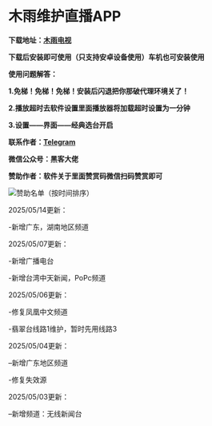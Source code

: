 # **木雨维护直播APP**



**下载地址：[木雨电视](https://github.com/ALIT8569/MuYuLiveTV/releases/tag/%E6%9C%80%E6%96%B0%E7%89%88%E6%9C%AC)**



**下载后安装即可使用（只支持安卓设备使用）车机也可安装使用**

**使用问题解答：**


**1.免梯！免梯！免梯！安装后闪退把你那破代理环境关了！**


**2.播放超时去软件设置里面播放器将加载超时设置为一分钟**


**3.设置——界面——经典选台开启**


**联系作者：[Telegram](https://t.me/mywlkjgo_bot)**


**微信公众号：黑客大佬**


**赞助作者：软件关于里面赞赏码微信扫码赞赏即可**

![赞助名单（按时间排序）](https://github.com/user-attachments/assets/a96c17d7-93b2-4cac-83fc-96d985769676)



2025/05/14更新：

-新增广东，湖南地区频道


2025/05/07更新：

-新增广播电台

-新增台湾中天新闻，PoPc频道

2025/05/06更新：

-修复凤凰中文频道

-翡翠台线路1维护，暂时先用线路3

2025/05/04更新：

–新增广东地区频道

-修复失效源


2025/05/03更新：

–新增频道：无线新闻台
